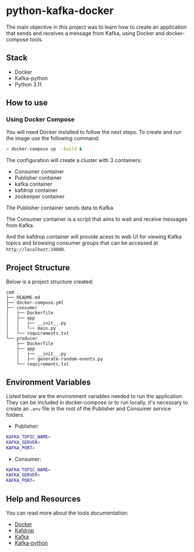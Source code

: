 # python-kafka-docker
The main objective in this project was to learn how to create an application that sends and receives a message from Kafka, using Docker and docker-compose tools.

## Stack

- Docker
- Kafka-python
- Python 3.11

## How to use

### Using Docker Compose 
You will need Docker installed to follow the next steps. To create and run the image use the following command:

```bash
> docker-compose up --build &
```

The configuration will create a cluster with 3 containers:

- Consumer container
- Publisher container
- kafka container
- kafdrop container
- zookeeper container

The Publisher container sends data to Kafka.

The Consumer container is a script that aims to wait and receive messages from Kafka.

And the kafdrop container will provide acess to  web UI for viewing Kafka topics and browsing consumer groups that can be accessed at `http://localhost:19000`.


## Project Structure
Below is a project structure created:

```
cmd .
├── README.md
├── docker-compose.yml
├── consumer
│   ├── Dockerfile
│   ├── app
│   │   ├── __init__.py
│   │   └── main.py
│   └── requirements.txt
└── producer
    ├── Dockerfile
    ├── app
    │   ├── __init__.py
    │   ├── generate-random-events.py
    └── requirements.txt
```

## Environment Variables
Listed below are the environment variables needed to run the application. They can be included in docker-compose or to run locally, it's necessary to create an `.env` file in the root of the Publisher and Consumer service folders.

- Publisher:

```bash
KAFKA_TOPIC_NAME=
KAFKA_SERVER=
KAFKA_PORT=
```

- Consumer:
 
```bash
KAFKA_TOPIC_NAME=
KAFKA_SERVER=
KAFKA_PORT=
```


## Help and Resources
You can read more about the tools documentation:

- [Docker](https://docs.docker.com/get-started/overview/)
- [Kafdrop](https://github.com/obsidiandynamics/kafdrop)
- [Kafka](https://kafka.apache.org)
- [Kafka-python](https://kafka-python.readthedocs.io/en/master/)